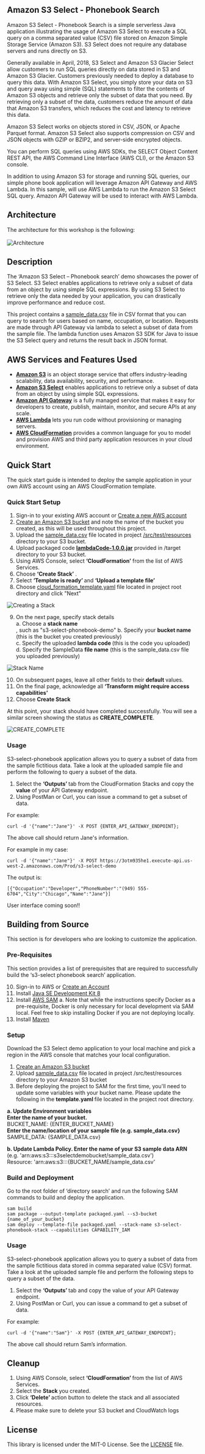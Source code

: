 ## Amazon S3 Select - Phonebook Search
  
Amazon S3 Select - Phonebook Search is a simple serverless Java application illustrating the usage of Amazon S3 Select to execute a SQL query on a comma separated value (CSV) file stored on Amazon Simple Storage Service (Amazon S3). S3 Select does not require any database servers and runs directly on S3.

Generally available in April, 2018, S3 Select and Amazon S3 Glacier Select allow customers to run SQL queries directly on data stored in S3 and Amazon S3 Glacier. Customers previously needed to deploy a database to query this data. With Amazon S3 Select, you simply store your data on S3 and query away using simple (SQL) statements to filter the contents of Amazon S3 objects and retrieve only the subset of data that you need. By retrieving only a subset of the data, customers reduce the amount of data that Amazon S3 transfers, which reduces the cost and latency to retrieve this data. 

Amazon S3 Select works on objects stored in CSV, JSON, or Apache Parquet format. Amazon S3 Select also supports compression on CSV and JSON objects with GZIP or BZIP2, and server-side encrypted objects.

You can perform SQL queries using AWS SDKs, the SELECT Object Content REST API, the AWS Command Line Interface (AWS CLI), or the Amazon S3 console.

In addition to using Amazon S3 for storage and running SQL queries, our simple phone book application will leverage Amazon API Gateway and AWS Lambda. In this sample, will use AWS Lambda to run the Amazon S3 Select SQL query. Amazon API Gateway will be used to interact with AWS Lambda.

## Architecture

The architecture for this workshop is the following:
<br><br>
![Architecture](/images/architecture.png)
 
## Description

The ‘Amazon S3 Select – Phonebook search’ demo showcases the power of S3 Select. S3 Select enables applications to retrieve only a subset of data from an object by using simple SQL expressions. By using S3 Select to retrieve only the data needed by your application, you can drastically improve performance and reduce cost.

This project contains a [sample_data.csv](/src/test/resources/sample_data.csv) file in CSV format that you can query to search for users based on name, occupation, or location. Requests are made through API Gateway via lambda to select a subset of data from the sample file. The lambda function uses Amazon S3 SDK for Java to issue the S3 Select query and returns the result back in JSON format.

## AWS Services and Features Used

* <b>[Amazon S3](https://aws.amazon.com/s3/)</b> is an object storage service that offers industry-leading scalability, data availability, security, and performance.
* <b>[Amazon S3 Select](https://docs.aws.amazon.com/AmazonS3/latest/API/API_SelectObjectContent.html)</b> enables applications to retrieve only a subset of data from an object by using simple SQL expressions.
* <b>[Amazon API Gateway](https://aws.amazon.com/api-gateway/)</b> is a fully managed service that makes it easy for developers to create, publish, maintain, monitor, and secure APIs at any scale.
* <b>[AWS Lambda](https://aws.amazon.com/lambda/)</b> lets you run code without provisioning or managing servers.
* <b>[AWS CloudFormation](https://aws.amazon.com/cloudformation/)</b> provides a common language for you to model and provision AWS and third party application resources in your cloud environment.

## Quick Start

The quick start guide is intended to deploy the sample application in your own AWS account using an AWS CloudFormation template.

### Quick Start Setup
1.	Sign-in to your existing AWS account or [Create a new AWS account](https://us-west-2.console.aws.amazon.com/)
2.	[Create an Amazon S3 bucket](https://docs.aws.amazon.com/AmazonS3/latest/gsg/CreatingABucket.html) and note the name of the bucket you created, as this will be used throughout this project.
3.	Upload the [sample_data.csv](/src/test/resources/sample_data.csv) file located in project [/src/test/resources](/src/test/resources) directory to your S3 bucket.
4.	Upload packaged code <b>[lambdaCode-1.0.0.jar](/lambdaCode-1.0.0.jar)</b> provided in /target directory to your S3 bucket.
5.	Using AWS Console, select <b>‘CloudFormation’</b> from the list of AWS Services.
6.	Choose <b> ‘Create Stack’</b> .
7.	Select <b>‘Template is ready’ </b>and <b>‘Upload a template file’</b>
8.	Choose [cloud_formation_template.yaml](cloud_formation_template.yaml) file located in project root directory and click "Next"

![Creating a Stack ](/images/createStack.png)

9.	On the next page, specify stack details<br>
a.	Choose a <b>stack name</b><br>, such as "s3-select-phonebook-demo"
b.	Specify your <b>bucket name</b> (this is the bucket you created previously)<br>
c.	Specify the uploaded <b>lambda code </b> (this is the code you uploaded)<br>
d.	Specify the SampleData <b>file name</b> (this is the sample_data.csv file you uploaded previously)<br>

![Stack Name ](/images/stackName.png)
 
10. On subsequent pages, leave all other fields to their <b>default </b> values.
11. On the final page, acknowledge all <b>‘Transform might require access capabilities’</b>
12. Choose <b>Create Stack</b>

At this point, your stack should have completed successfully. You will see a similar screen showing the status as <b>CREATE_COMPLETE</b>.

![CREATE_COMPLETE](/images/stack-created.png)

### Usage

S3-select-phonebook application allows you to query a subset of data from the sample fictitious data. Take a look at the uploaded sample file and perform the following to query a subset of the data.

1. Select the <b>‘Outputs’ </b>tab from the CloudFormation Stacks and copy the <b>value</b> of your API Gateway endpoint.
2. Using PostMan or Curl, you can issue a command to get a subset of data.

For example:

`curl -d '{"name":"Jane"}' -X POST {ENTER_API_GATEWAY_ENDPOINT};`

The above call should return Jane's information.

For example in my case: 

`curl -d '{"name":"Jane"}' -X POST https://3otm935he1.execute-api.us-west-2.amazonaws.com/Prod/s3-select-demo`

The output is:

`[{"Occupation":"Developer","PhoneNumber":"(949) 555-6704","City":"Chicago","Name":"Jane"}]`


User interface coming soon!!


## Building from Source 

This section is for developers who are looking to customize the application.

### Pre-Requisites
This section provides a list of prerequisites that are required to successfully build the ‘s3-select phonebook search’ application.

10.	Sign-in to AWS or [Create an Account](https://us-west-2.console.aws.amazon.com/)
11.	Install [Java SE Development Kit 8](http://www.oracle.com/technetwork/java/javase/downloads/jdk8-downloads-2133151.html)
12.	Install [AWS SAM](https://docs.aws.amazon.com/serverless-application-model/latest/developerguide/serverless-sam-cli-install.html)
a.	Note that while the instructions specify Docker as a pre-requisite, Docker is only necessary for local development via SAM local. Feel free to skip installing Docker if you are not deploying locally.
13.	Install [Maven](https://maven.apache.org/install.html)

### Setup

Download the S3 Select demo application to your local machine and pick a region in the AWS console that matches your local configuration.

1.	[Create an Amazon S3 bucket](https://docs.aws.amazon.com/AmazonS3/latest/gsg/CreatingABucket.html)  
2.	Upload [sample_data.csv](/src/test/resources/sample_data.csv) file located in project /src/test/resources directory to your Amazon S3 bucket
3.	Before deploying the project to SAM for the first time, you'll need to update some variables with your bucket name. Please update the following in the <b>template.yaml </b>file located in the project root directory.<br>

<b>a.	Update Environment variables</b> <br>
        <b>Enter the name of your bucket.</b> <br>
          BUCKET_NAME: {ENTER_BUCKET_NAME}<br>
         <b> Enter the name/location of your sample file (e.g. sample_data.csv} </b><br>
         SAMPLE_DATA: {SAMPLE_DATA.csv}  <br>

<b>b.	Update Lambda Policy. </b>
       <b>Enter the name of your S3 sample data ARN </b> <br>
       (e.g. 'arn:aws:s3:::s3selectdemobucket/sample_data.csv')<br>
        Resource: 'arn:aws:s3:::{BUCKET_NAME/sample_data.csv'<br>

### Build and Deployment

Go to the root folder of ‘directory search’ and run the following SAM commands to build and deploy the application. 

```
sam build
sam package --output-template packaged.yaml --s3-bucket {name_of_your_bucket}
sam deploy --template-file packaged.yaml --stack-name s3-select-phonebook-stack --capabilities CAPABILITY_IAM
```
### Usage

S3-select-phonebook application allows you to query a subset of data from the sample fictitious data stored in comma separated value (CSV) format. Take a look at the uploaded sample file and perform the following steps to query a subset of the data.

1. Select the <b>‘Outputs’ </b>tab and copy the value of your API Gateway endpoint.
2. Using PostMan or Curl, you can issue a command to get a subset of data.

For example:

`curl -d '{"name":"Sam"}' -X POST {ENTER_API_GATEWAY_ENDPOINT};`

The above call should return Sam’s information.

## Cleanup

1.	Using AWS Console, select <b>‘CloudFormation’ </b>from the list of AWS Services.
2.	Select the <b>Stack </b>you created.
3.	Click <b>‘Delete’ </b>action button to delete the stack and all associated resources. 
4.  Please make sure to delete your S3 bucket and CloudWatch logs

## License

This library is licensed under the MIT-0 License. See the [LICENSE](https://github.com/aws-samples/s3-select-phonebook-search/blob/master/LICENSE) file.